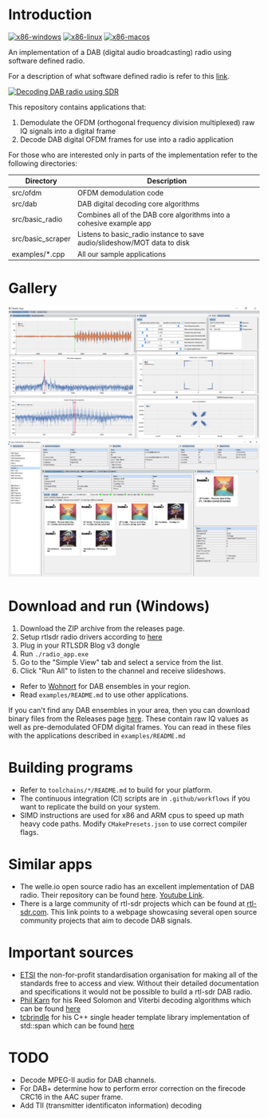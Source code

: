 # Introduction
[![x86-windows](https://github.com/williamyang98/DAB-Radio/actions/workflows/x86-windows.yml/badge.svg)](https://github.com/williamyang98/DAB-Radio/actions/workflows/x86-windows.yml)
[![x86-linux](https://github.com/williamyang98/DAB-Radio/actions/workflows/x86-linux.yml/badge.svg)](https://github.com/williamyang98/DAB-Radio/actions/workflows/x86-linux.yml)
[![x86-macos](https://github.com/williamyang98/DAB-Radio/actions/workflows/x86-macos.yml/badge.svg)](https://github.com/williamyang98/DAB-Radio/actions/workflows/x86-macos.yml)

An implementation of a DAB (digital audio broadcasting) radio using software defined radio. 

For a description of what software defined radio is refer to this [link](https://www.rtl-sdr.com/about-rtl-sdr/). 

[![Decoding DAB radio using SDR](http://img.youtube.com/vi/4bb0FQFrgE8/0.jpg)](http://youtu.be/4bb0FQFrgE8 "Decoding DAB radio using SDR")

This repository contains applications that:
1. Demodulate the OFDM (orthogonal frequency division multiplexed) raw IQ signals into a digital frame
2. Decode DAB digital OFDM frames for use into a radio application

For those who are interested only in parts of the implementation refer to the following directories:

| Directory | Description |
| --- | --- |
| src/ofdm          | OFDM demodulation code |
| src/dab           | DAB digital decoding core algorithms |
| src/basic_radio   | Combines all of the DAB core algorithms into a cohesive example app |
| src/basic_scraper | Listens to basic_radio instance to save audio/slideshow/MOT data to disk |
| examples/*.cpp    | All our sample applications |

# Gallery
![OFDM Demodulator GUI](docs/gallery/ofdm_demodulator_gui.png)
![Simple Radio GUI](docs/gallery/simple_radio_gui.png)

# Download and run (Windows)
1. Download the ZIP archive from the releases page. 
2. Setup rtlsdr radio drivers according to [here](https://www.rtl-sdr.com/rtl-sdr-quick-start-guide/)
3. Plug in your RTLSDR Blog v3 dongle
4. Run ```./radio_app.exe```
5. Go to the "Simple View" tab and select a service from the list. 
6. Click "Run All" to listen to the channel and receive slideshows.

- Refer to [Wohnort](http://www.wohnort.org/dab/) for DAB ensembles in your region.
- Read ```examples/README.md``` to use other applications.

If you can't find any DAB ensembles in your area, then you can download binary files from the Releases page [here](https://github.com/williamyang98/DAB-Radio/releases/tag/raw-iq-data). These contain raw IQ values as well as pre-demodulated OFDM digital frames. You can read in these files with the applications described in ```examples/README.md```

# Building programs
- Refer to ```toolchains/*/README.md``` to build for your platform.
- The continuous integration (CI) scripts are in ```.github/workflows``` if you want to replicate the build on your system.
- SIMD instructions are used for x86 and ARM cpus to speed up math heavy code paths. Modify ```CMakePresets.json``` to use correct compiler flags.

# Similar apps
- The welle.io open source radio has an excellent implementation of DAB radio. Their repository can be found [here](https://github.com/albrechtl/welle.io). [Youtube Link](https://www.youtube.com/watch?v=IJcgdmud-AI). 
- There is a large community of rtl-sdr projects which can be found at [rtl-sdr.com](https://www.rtl-sdr.com/tag/dab/). This link points to a webpage showcasing several open source community projects that aim to decode DAB signals.

# Important sources
- [ETSI](https://www.etsi.org/standards) the non-for-profit standardisation organisation for making all of the standards free to access and view. Without their detailed documentation and specifications it would not be possible to build a rtl-sdr DAB radio.
- [Phil Karn](https://github.com/ka9q) for his Reed Solomon and Viterbi decoding algorithms which can be found [here](https://github.com/ka9q/libfec)
- [tcbrindle](https://github.com/tcbrindle) for his C++ single header template library implementation of std::span which can be found [here](https://github.com/tcbrindle/span)

# TODO
- Decode MPEG-II audio for DAB channels.
- For DAB+ determine how to perform error correction on the firecode CRC16 in the AAC super frame.
- Add TII (transmitter identificaton information) decoding
